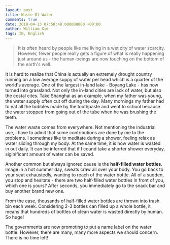 ```yaml
---
layout: post
title: Waste Of Water
comments: true
date: 2018-04-13 07:50:48.000000000 +09:00
author: William Xie
tags: IB, English
---
```

>It is often heard by people like me living in a wet city of water scarcity. However, fewer people really gets a figure of what is really happening just around us - the human-beings are now touching on the bottom of the earth's well.

It is hard to realize that China is actually an extremely drought country running on a low average suppy of water per head which is a quarter of the world's average. One of the largest in-land lake - Boyang Lake - has now turned into grassland. Not only the in-land cities are lack of water, but also the costal cites. Take Shanghai as an example, when my father was young, the water supply often cut off during the day. Many mornings my father had to eat all the bubbles made by the toothpaste and went to school because the water stopped from going out of the tube when he was brushing the teeth.

The water waste comes from everywhere. Not mentioning the industrial use, I have to admit that some contributions are done by me to the problems. I sometimes like to meditate during a shower, feeling relax as water sliding through my body. At the same time, it is how water is wasted in out daily. It can be inferred that if I cound take a shorter shower everyday, siginificant amount of water can be saved.

Another common but always ignored cause is the **half-filled water bottles**. Image in a hot summer day, sweats craw all over your body. You go back to your seat exhaustedly, wanting to reach of the water bottle. All of a sudden, you stop and hesitate - there are two half-filled water bottles in front of you, which one is yours? After seconds, you immediately go to the snack bar and buy another brand new one.

From the case, thousands of half-filled water bottles are thrown into trash bin each week. Considering 2-3 bottles can filled up a whole bottle, it means that hundreds of bottles of clean water is wasted directly by human. So huge!

The governments are now promoting to put a name label on the water bottle. However, there are many, many more aspects we should concern. There is no time left!